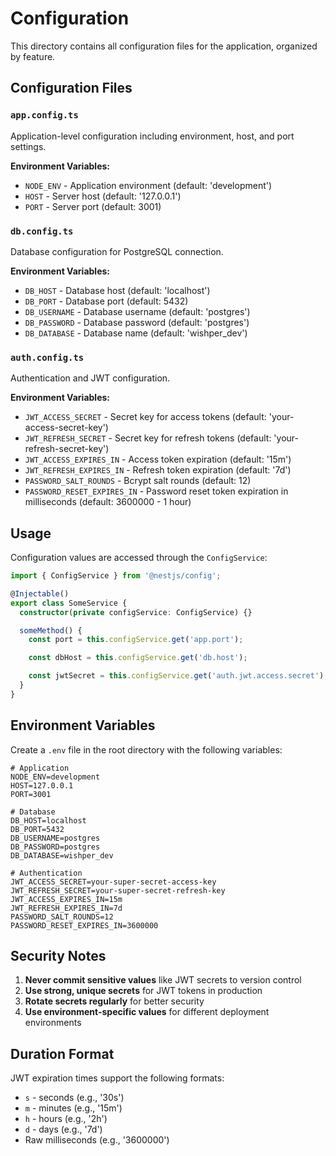# Configuration

This directory contains all configuration files for the application, organized by feature.

## Configuration Files

### `app.config.ts`

Application-level configuration including environment, host, and port settings.

**Environment Variables:**

- `NODE_ENV` - Application environment (default: 'development')
- `HOST` - Server host (default: '127.0.0.1')
- `PORT` - Server port (default: 3001)

### `db.config.ts`

Database configuration for PostgreSQL connection.

**Environment Variables:**

- `DB_HOST` - Database host (default: 'localhost')
- `DB_PORT` - Database port (default: 5432)
- `DB_USERNAME` - Database username (default: 'postgres')
- `DB_PASSWORD` - Database password (default: 'postgres')
- `DB_DATABASE` - Database name (default: 'wishper_dev')

### `auth.config.ts`

Authentication and JWT configuration.

**Environment Variables:**

- `JWT_ACCESS_SECRET` - Secret key for access tokens (default: 'your-access-secret-key')
- `JWT_REFRESH_SECRET` - Secret key for refresh tokens (default: 'your-refresh-secret-key')
- `JWT_ACCESS_EXPIRES_IN` - Access token expiration (default: '15m')
- `JWT_REFRESH_EXPIRES_IN` - Refresh token expiration (default: '7d')
- `PASSWORD_SALT_ROUNDS` - Bcrypt salt rounds (default: 12)
- `PASSWORD_RESET_EXPIRES_IN` - Password reset token expiration in milliseconds (default: 3600000 - 1 hour)

## Usage

Configuration values are accessed through the `ConfigService`:

```typescript
import { ConfigService } from '@nestjs/config';

@Injectable()
export class SomeService {
  constructor(private configService: ConfigService) {}

  someMethod() {
    const port = this.configService.get('app.port');

    const dbHost = this.configService.get('db.host');

    const jwtSecret = this.configService.get('auth.jwt.access.secret');
  }
}
```

## Environment Variables

Create a `.env` file in the root directory with the following variables:

```env
# Application
NODE_ENV=development
HOST=127.0.0.1
PORT=3001

# Database
DB_HOST=localhost
DB_PORT=5432
DB_USERNAME=postgres
DB_PASSWORD=postgres
DB_DATABASE=wishper_dev

# Authentication
JWT_ACCESS_SECRET=your-super-secret-access-key
JWT_REFRESH_SECRET=your-super-secret-refresh-key
JWT_ACCESS_EXPIRES_IN=15m
JWT_REFRESH_EXPIRES_IN=7d
PASSWORD_SALT_ROUNDS=12
PASSWORD_RESET_EXPIRES_IN=3600000
```

## Security Notes

1. **Never commit sensitive values** like JWT secrets to version control
2. **Use strong, unique secrets** for JWT tokens in production
3. **Rotate secrets regularly** for better security
4. **Use environment-specific values** for different deployment environments

## Duration Format

JWT expiration times support the following formats:

- `s` - seconds (e.g., '30s')
- `m` - minutes (e.g., '15m')
- `h` - hours (e.g., '2h')
- `d` - days (e.g., '7d')
- Raw milliseconds (e.g., '3600000')
